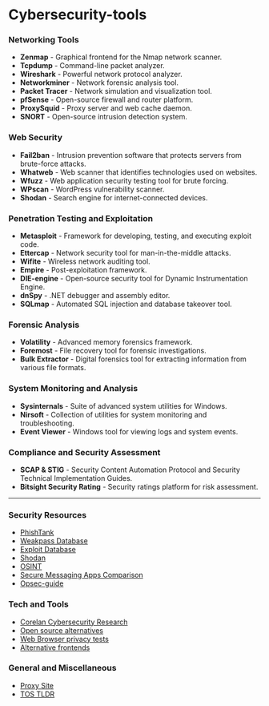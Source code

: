 # Cybersecurity-tools

### **Networking Tools**
- **Zenmap** - Graphical frontend for the Nmap network scanner.
- **Tcpdump** - Command-line packet analyzer.
- **Wireshark** - Powerful network protocol analyzer.
- **Networkminer** - Network forensic analysis tool.
- **Packet Tracer** - Network simulation and visualization tool.
- **pfSense** - Open-source firewall and router platform.
- **ProxySquid** - Proxy server and web cache daemon.
- **SNORT** - Open-source intrusion detection system.

### **Web Security**
- **Fail2ban** - Intrusion prevention software that protects servers from brute-force attacks.
- **Whatweb** - Web scanner that identifies technologies used on websites.
- **Wfuzz** - Web application security testing tool for brute forcing.
- **WPscan** - WordPress vulnerability scanner.
- **Shodan** - Search engine for internet-connected devices.

### **Penetration Testing and Exploitation**
- **Metasploit** - Framework for developing, testing, and executing exploit code.
- **Ettercap** - Network security tool for man-in-the-middle attacks.
- **Wifite** - Wireless network auditing tool.
- **Empire** - Post-exploitation framework.
- **DIE-engine** - Open-source security tool for Dynamic Instrumentation Engine.
- **dnSpy** - .NET debugger and assembly editor.
- **SQLmap** - Automated SQL injection and database takeover tool.

### **Forensic Analysis**
- **Volatility** - Advanced memory forensics framework.
- **Foremost** - File recovery tool for forensic investigations.
- **Bulk Extractor** - Digital forensics tool for extracting information from various file formats.

### **System Monitoring and Analysis**
- **Sysinternals** - Suite of advanced system utilities for Windows.
- **Nirsoft** - Collection of utilities for system monitoring and troubleshooting.
- **Event Viewer** - Windows tool for viewing logs and system events.

### **Compliance and Security Assessment**
- **SCAP & STIG** - Security Content Automation Protocol and Security Technical Implementation Guides.
- **Bitsight Security Rating** - Security ratings platform for risk assessment.
---
### **Security Resources**
- [PhishTank](https://phishtank.org/)
- [Weakpass Database](https://weakpass.com/)
- [Exploit Database](https://www.exploit-db.com/)
- [Shodan](https://www.shodan.io/)
- [OSINT](https://osintframework.com/)
- [Secure Messaging Apps Comparison](https://www.securemessagingapps.com/)
- [Opsec-guide](https://www.blackhatworld.com/seo/opsec-guide-detailed-complete-online-anonymization.1297165/)

### **Tech and Tools**
- [Corelan Cybersecurity Research](https://www.corelan.be/index.php/)
- [Open source alternatives](https://www.opensourcealternative.to/)
- [Web Browser privacy tests](https://privacytests.org/)
- [Alternative frontends](https://libredirect.github.io/)

### **General and Miscellaneous**
- [Proxy Site](https://www.proxysite.com/)
- [TOS TLDR](https://tosdr.org/en/frontpage)

